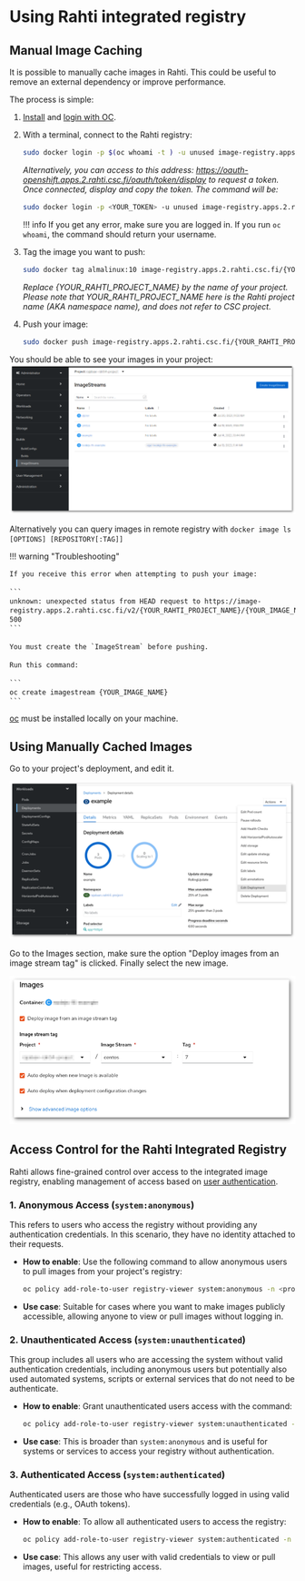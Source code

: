 # Using Rahti integrated registry

## Manual Image Caching

It is possible to manually cache images in Rahti. This could be useful to remove
an external dependency or improve performance.

The process is simple:

1. [Install](../usage/cli.md#the-command-line-tools-page-in-the-rahti-web-ui) and [login with OC](../usage/cli.md#the-command-line-tools-page-in-the-rahti-web-ui).

1. With a terminal, connect to the Rahti registry:
    ```sh
    sudo docker login -p $(oc whoami -t ) -u unused image-registry.apps.2.rahti.csc.fi
    ```

    _Alternatively, you can access to this address: <https://oauth-openshift.apps.2.rahti.csc.fi/oauth/token/display> to request
    a token. Once connected, display and copy the token. The command will be:_

    ```sh
    sudo docker login -p <YOUR_TOKEN> -u unused image-registry.apps.2.rahti.csc.fi
    ```

    !!! info
        If you get any error, make sure you are logged in. If you run `oc whoami`, the command should return your username.

2. Tag the image you want to push:
   ```sh
   sudo docker tag almalinux:10 image-registry.apps.2.rahti.csc.fi/{YOUR_RAHTI_PROJECT_NAME}/almalinux:<tag>
   ```
   _Replace {YOUR_RAHTI_PROJECT_NAME} by the name of your project._
   _Please note that YOUR_RAHTI_PROJECT_NAME here is the Rahti project name (AKA namespace name), and does not refer to CSC project._

4. Push your image:
   ```sh
   sudo docker push image-registry.apps.2.rahti.csc.fi/{YOUR_RAHTI_PROJECT_NAME}/almalinux:<tag>
   ```

You should be able to see your images in your project:
![Image Streams](../../img/image_streams_rahti4.png)

Alternatively you can query images in remote registry with `docker image ls [OPTIONS] [REPOSITORY[:TAG]]`

!!! warning "Troubleshooting"

    If you receive this error when attempting to push your image:

    ```
    unknown: unexpected status from HEAD request to https://image-registry.apps.2.rahti.csc.fi/v2/{YOUR_RAHTI_PROJECT_NAME}/{YOUR_IMAGE_NAME}/manifests/sha256:834e7b0d913dd73e8616810c2c3a199cd8a3618e981f75eea235e0920d601ce4: 500
    ```

    You must create the `ImageStream` before pushing.

    Run this command:

    ```
    oc create imagestream {YOUR_IMAGE_NAME}
    ```

[oc](../usage/cli.md) must be installed locally on your machine.

## Using Manually Cached Images

Go to your project's deployment, and edit it.

![Edit deployment](../../img/edit_deployment.png)

Go to the Images section, make sure the option "Deploy images from an image stream tag" is clicked.
Finally select the new image.

![Use cached image](../../img/use_cached_image.png)

## Access Control for the Rahti Integrated Registry

Rahti allows fine-grained control over access to the integrated image registry, enabling management of access based on [user authentication](https://docs.openshift.com/container-platform/4.15/authentication/understanding-authentication.html).

### 1. **Anonymous Access** (`system:anonymous`)

This refers to users who access the registry without providing any authentication credentials. In this scenario, they have no identity attached to their requests.

- **How to enable**: Use the following command to allow anonymous users to pull images from your project's registry:
  ```bash
  oc policy add-role-to-user registry-viewer system:anonymous -n <project>
  ```
- **Use case**: Suitable for cases where you want to make images publicly accessible, allowing anyone to view or pull images without logging in.

### 2. **Unauthenticated Access** (`system:unauthenticated`)

This group includes all users who are accessing the system without valid authentication credentials, including anonymous users but potentially also used automated systems, scripts or external services  that do not need to be authenticate.

- **How to enable**: Grant unauthenticated users access with the command:
  ```bash
  oc policy add-role-to-user registry-viewer system:unauthenticated -n <project>
  ```
- **Use case**: This is broader than `system:anonymous` and is useful for systems or services to access your registry without authentication.

### 3. **Authenticated Access** (`system:authenticated`)

Authenticated users are those who have successfully logged in using valid credentials (e.g., OAuth tokens).

- **How to enable**: To allow all authenticated users to access the registry:
  ```bash
  oc policy add-role-to-user registry-viewer system:authenticated -n <project>
  ```
- **Use case**: This allows any user with valid credentials to view or pull images, useful for restricting access.

